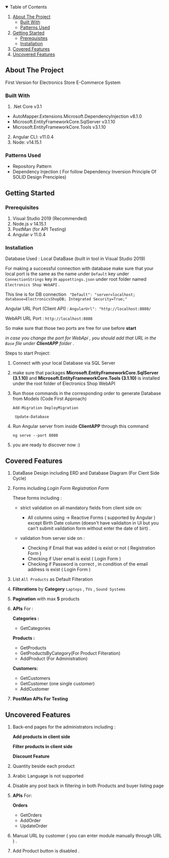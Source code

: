 

<details open="open">
  <summary>Table of Contents</summary>
  <ol>
    <li>
      <a href="#about-the-project">About The Project</a>
      <ul>
        <li><a href="#built-with">Built With</a></li>
        <li><a href="#built-with">Patterns Used</a></li>
      </ul>
    </li>
    <li>
      <a href="#getting-started">Getting Started</a>
      <ul>
        <li><a href="#prerequisites">Prerequisites</a></li>
        <li><a href="#installation">Installation</a></li>
      </ul>
    </li>
    <li><a href="#covered-features">Covered Features</a></li>
    <li><a href="#uncovered-features">Uncovered Features</a></li>
  </ol>
</details>



## About The Project

First Version for Electronics Store E-Commerce System

### Built With

1. .Net Core v3.1
  * AutoMapper.Extensions.Microsoft.DependencyInjection v8.1.0
  * Microsoft.EntityFrameworkCore.SqlServer v3.1.10
  * Microsoft.EntityFrameworkCore.Tools v3.1.10
2. Angular CLI: v11.0.4 
3. Node: v14.15.1

### Patterns Used
  * Repository Pattern
  * Dependency Injection ( For follow Dependency Inversion Principle Of SOLID Design Prenciples)



## Getting Started

### Prerequisites

1. Visual Studio 2019 (Recommended)
2. Node.js v 14.15.1
3. PostMan (for API Testing)
4. Angular v 11.0.4 


### Installation

Database Used : Local DataBase (built in tool in Visual Studio 2019)

  For making a successful connection with database make sure that your local port is the same as the name under ```Default``` key under ```ConnectionStrings``` 
  key in ```appsettings.json``` under root folder named ```Electronics Shop WebAPI``` .

  This line is for DB connection
    ```  "Default": "server=localhost; database=ElectronicsShopDB; Integrated Security=True;" ```
  
Angular URL Port (Client API) : ```AngularUrl": "http://localhost:8080/```

WebAPI URL Port : ```http://localhost:8888```

So make sure that those two ports are free for use before **start** 

*in case you change the port for WebApi , you should add that URL in the ```Base``` file under **ClientAPP** folder* .


Steps to start Project:

1. Connect with your local Database via SQL Server
2. make sure that packages  **Microsoft.EntityFrameworkCore.SqlServer (3.1.10)** and **Microsoft.EntityFrameworkCore.Tools (3.1.10)** is installed under the root folder of Electronics   Shop WebAPI
3. Run those commands in the corresponding order to generate Database from Models (Code First Approach)
  
     ```
     Add-Migration DeployMigration
     ```
  
     ```
      Update-Database
      ```
  
4. Run Angular server from inside **ClientAPP** through this command
    ```
    ng serve --port 8080
    ```

5. you are ready to discover now :)


## Covered Features 

1. DataBase Design including ERD and Database Diagram (For Cient Side Cycle)

2. Forms including 
  *Login Form* 
  *Registration Form*
  
   These forms including :
     
   * strict validation on all mandatory fields from client side on: 
  
        * All columns using -> Reactive Forms ( supported by Angular ) except Birth Date column (doesn't have vaildaiton in UI but you can't submit vaildation form without enter the date of birt) .
      
   * validation from server side on : 
     
        * Checking if Email that was added is exist or not ( Registration Form )
        * Checking if User email is exist ( Login Form )
        * Checking if Password is correct , in condition of the email address is exist ( Login Form ) 

3. List ```All Products``` as Default Filteration  

4. **Filterations** by **Category** ```Laptops``` , ```TVs``` , ```Sound Systems```

5. **Pagination** with max **5** products

6. **APIs** For :

    **Categories :**
      
      * GetCategories
    
    **Products :**
      
      * GetProducts
      * GetProductsByCategory(For Product Filteration)
      * AddProduct (For Administration)
    
    **Customers:**
    
      * GetCustomers
      * GetCustomer (one single customer)
      * AddCustomer
      
  7. **PostMan APIs For Testing**    

## Uncovered Features 

1. Back-end pages for the administrators including :

      **Add products in client side**
    
      **Filter products in client side**
    
      **Discount Feature**
    
2. Quantity beside each product

3. Arabic Language is not supported

4. Disable any post back in filtering in both Products and buyer listing page

5. **APIs** For:

    **Orders**
    
      * GetOrders
      * AddOrder
      * UpdateOrder
      
6. Manual URL by customer ( you can enter module manually through URL ) .

7. Add Product button is disabled .
      
      

